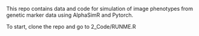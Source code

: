 This repo contains data and code for simulation of image phenotypes from genetic marker data using AlphaSimR and Pytorch.

To start, clone the repo and go to 2_Code/RUNME.R
